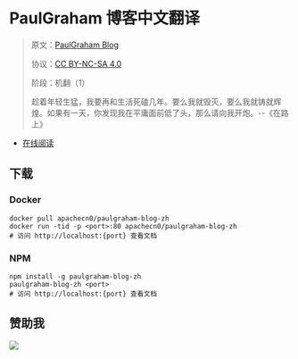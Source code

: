 <!--
    需要填充的占位符：
    
    README.md
    
        PaulGraham 博客中文翻译：文档中文名
        PaulGraham Blog：文档英文名
        http://paulgraham.com/：文档原始链接
        paulgraham：域名前缀
        飞龙：负责人名称
        wizardforcel：负责人 Github 用户名
        562826179：负责人 QQ
        paulgraham-blog-zh：ApacheCN 的 Github 仓库名称
        paulgraham-blog-zh：DockerHub 仓库名称
        paulgraham-blog-zh：PYPI 包名称
        paulgraham-blog-zh：NPM 包名称
    
    CNAME
    
        paulgraham：域名前缀

    index.html
    
        PaulGraham 博客中文翻译：文档中文名
        rgb(255, 153, 34)：显示颜色
        paulgraham-blog-zh：ApacheCN 的 Github 仓库名称

    asset/docsify-flygon-footer.js
    
        paulgraham-blog-zh：ApacheCN 的 Github 仓库名称
-->

# PaulGraham 博客中文翻译

> 原文：[PaulGraham Blog](http://paulgraham.com/)
> 
> 协议：[CC BY-NC-SA 4.0](http://creativecommons.org/licenses/by-nc-sa/4.0/)
> 
> 阶段：机翻（1）
> 
> 趁着年轻生猛，我要再和生活死磕几年。要么我就毁灭，要么我就铸就辉煌。如果有一天，你发现我在平庸面前低了头，那么请向我开炮。--《在路上》

* [在线阅读](https://paulgraham.flygon.net)
## 下载

### Docker

```
docker pull apachecn0/paulgraham-blog-zh
docker run -tid -p <port>:80 apachecn0/paulgraham-blog-zh
# 访问 http://localhost:{port} 查看文档
```

### NPM

```
npm install -g paulgraham-blog-zh
paulgraham-blog-zh <port>
# 访问 http://localhost:{port} 查看文档
```

## 赞助我

![](https://img-blog.csdnimg.cn/20200112005920729.png)
